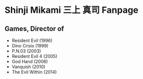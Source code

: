 # Shinji Mikami 三上 真司 Fanpage

## Games, Director of

* Resident Evil (1996)
* Dino Crisis (1999)
* P.N.03 (2003)
* Resident Evil 4 (2005)
* God Hand (2006)
* Vanquish (2010)
* The Evil Within (2014)
